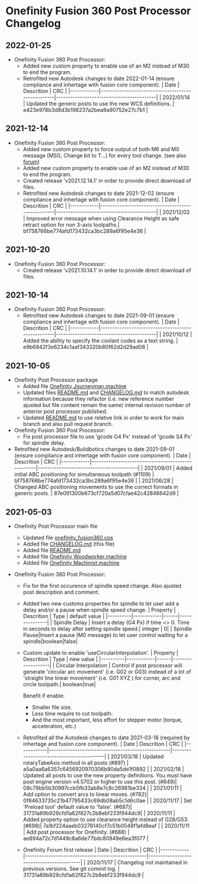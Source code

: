 Onefinity Fusion 360 Post Processor Changelog
=============================================

## 2022-01-25
 - Onefinity Fusion 360 Post Processor:
   - Added new custom property to enable use of an M2 instead of M30 to end the program. 
   - Retrofited new Autodesk changes to date 2022-01-14 (ensure compliance and inhertage with fusion core component).
       | Date       | Descrition                                        | CRC                                      | 
       |------------|---------------------------------------------------|------------------------------------------|
       | 2022/01/14 | Updated the generic posts to use the new WCS definitions..| e423e978b3d8d3b198237a2bea9a90752e27c7b1 |

## 2021-12-14
 - Onefinity Fusion 360 Post Processor:
   - Added new custom property to force output of both M6 and M0 message (MSG, Change bit to T...) for every tool change. (see also [forum](https://forum.onefinitycnc.com/t/like-many-new-forums-the-excitement-and/9209/14?u=blaghislain))
   - Added new custom property to enable use of an M2 instead of M30 to end the program. 
   - Created release 'v2021.12.14.1' in order to provide direct download of files.
   - Retrofited new Autodesk changes to date 2021-12-02 (ensure compliance and inhertage with fusion core component).
       | Date       | Descrition                                        | CRC                                      | 
       |------------|---------------------------------------------------|------------------------------------------|
       | 2021/12/02 | Improved error message when using Clearance Height as safe retract option for non 3-axis toolpaths.| bf758766be774afd173432ca3bc289a6f95e4e36 |

## 2021-10-20
- Onefinity Fusion 360 Post Processor:
  - Created release 'v2021.10.14.1' in order to provide direct download of files.

## 2021-10-14
- Onefinity Fusion 360 Post Processor:
  - Retrofited new Autodesk changes to date 2021-09-01 (ensure compliance and inhertage with fusion core component).
      | Date       | Descrition                                        | CRC                                      | 
      |------------|---------------------------------------------------|------------------------------------------|
      | 2021/10/12 | 	Added the ability to specify the coolant codes as a text string. | e9b6842f3e6234c1aaf343320b80f62d2d29ad08 |

## 2021-10-05
- Onefinity Post Processor package
  - Added file [Onefinity Journeyman.machine](Onefinity%20Journeyman.machine)
  - Updated files [README.md](README.md) and [CHANGELOG.md](CHANGELOG.md) to match autodesk information because they refactor (i.e. new reference number ajusted but file content remain the same) internal revision number of anterior post processor published. 
  - Updated [README.md](README.md) to use relative link in order to work for main branch and also pull request branch.
- Onefinity Fusion 360 Post Processor:
  - Fix post processor file to use 'gcode G4 Px' instead of 'gcode S4 Px' for spindle delay.
- Retrofited new Autodesk/Buildbotics changes to date 2021-09-01 (ensure compliance and inhertage with fusion core component).
    | Date       | Descrition                                        | CRC                                      | 
    |------------|---------------------------------------------------|------------------------------------------|
    | 2021/09/01 | Added initial ABC positioning for simultaneous toolpath (#1109) | bf758766be774afd173432ca3bc289a6f95e4e36 |
    | 2021/06/28 | Changed ABC positioning movements to use the correct formats in generic posts. | 87e091300b673cf720a5d07cfae42c42846642d9 |
   
## 2021-05-03
- Onefinity Post Processor main file
  - Updated file [onefinity_fusion360.cps](onefinity_fusion360.cps)
  - Added file [CHANGELOG.md](CHANGELOG.md) (this file)
  - Added file [README.md](README.md)
  - Added file [Onefinity Woodworker.machine](Onefinity%20Woodworker.machine)
  - Added file [Onefinity Machinist.machine](Onefinity%20Machinist.machine)

- Onefinity Fusion 360 Post Processor:
  - Fix for the first occurence of spindle speed change.  Also ajusted post description and comment.
  - Added two new customs properties for spindle to let user add a delay and/or a pause when spindle speed change.
      | Property | Descrition | Type | default value |
      |----------|------------|------|---------------|
      | Spindle Delay | Insert a delay (G4 Px) if time <> 0. Time in seconds to delay after setting spindle speed.| integer | 0| 
      | Spindle Pause|Insert a pause (M0 message) to let user control waiting for a spindle|boolean|false|
  - Custom update to enable 'useCircularInterpolation'.
      | Property | Descrition | Type | new value |
      |----------|------------|------|-------------------|
      | Circular Interpolation | Control if post processor will generate 'circular arc movement' (i.e. G02 or G03) instead of a lot of 'straight line linear movement' (i.e. G01 XYZ ) for corner, arc and circle toolpath.| boolean|true|

      Benefit if enable: 
      - Smaller file size.  
      - Less time require to cut toolpath.  
      - And the most important, less effort for stepper motor (torque, acceleration, etc.)
  - Retrofited all the Autodesk changes to date 2021-03-18 (required by inhertage and fusion core component).
    | Date       | Descrition                                        | CRC                                      | 
    |------------|---------------------------------------------------|------------------------------------------|
    | 2021/03/18 | Updated rotaryTabeAxis method in all posts (#897) | a5a0aa6a6357c6456920970306b90da5de1f0892 |
    | 2021/02/18 | Updated all posts to use the new property definitions. You must have post engine version v4.5702 or higher to use this post. (#849)| 08c79bb5b30997ccb5fb33ab8e7c8c26981be334 | 
    | 2021/01/11 | Add option to convert arcs to linear moves. (#782)| 0f84633735c21b47795433c69db08ab5c1d6c0ae |
    | 2020/11/17 | Set 'Preload tool' default value to 'false'. (#697)| 31731a89b929cfd1a62f827c2b8ebf233f944dc9|
    | 2020/11/11 | Added property option to use clearance height instead of G28/G53. (#698)| 7a1bf224aaeb03276140cf7c51b0548f1afd8eaf |
    | 2020/11/11 | Add post processor for Onefinity. (#688) | ae894a72c7d1449c8a6de77bdc80949e6ea3f077 |
  - Onefinity Forum first release 
    | Date       | Descrition                                        | CRC                                      | 
    |------------|---------------------------------------------------|------------------------------------------|
    | 2020/11/17 | Changelog not maintained in previous versions.  See git commit log.    | 31731a89b929cfd1a62f827c2b8ebf233f944dc9 |

